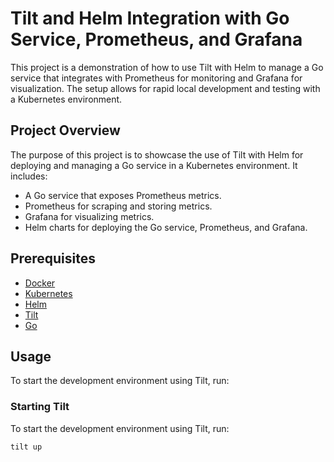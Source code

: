 # Tilt and Helm Integration with Go Service, Prometheus, and Grafana

This project is a demonstration of how to use Tilt with Helm to manage a Go service that integrates with Prometheus for monitoring and Grafana for visualization. The setup allows for rapid local development and testing with a Kubernetes environment.

## Project Overview

The purpose of this project is to showcase the use of Tilt with Helm for deploying and managing a Go service in a Kubernetes environment. It includes:

- A Go service that exposes Prometheus metrics.
- Prometheus for scraping and storing metrics.
- Grafana for visualizing metrics.
- Helm charts for deploying the Go service, Prometheus, and Grafana.

## Prerequisites

- [Docker](https://www.docker.com/)
- [Kubernetes](https://kubernetes.io/)
- [Helm](https://helm.sh/)
- [Tilt](https://tilt.dev/)
- [Go](https://golang.org/)

## Usage

To start the development environment using Tilt, run:

### Starting Tilt

To start the development environment using Tilt, run:

```sh
tilt up
```